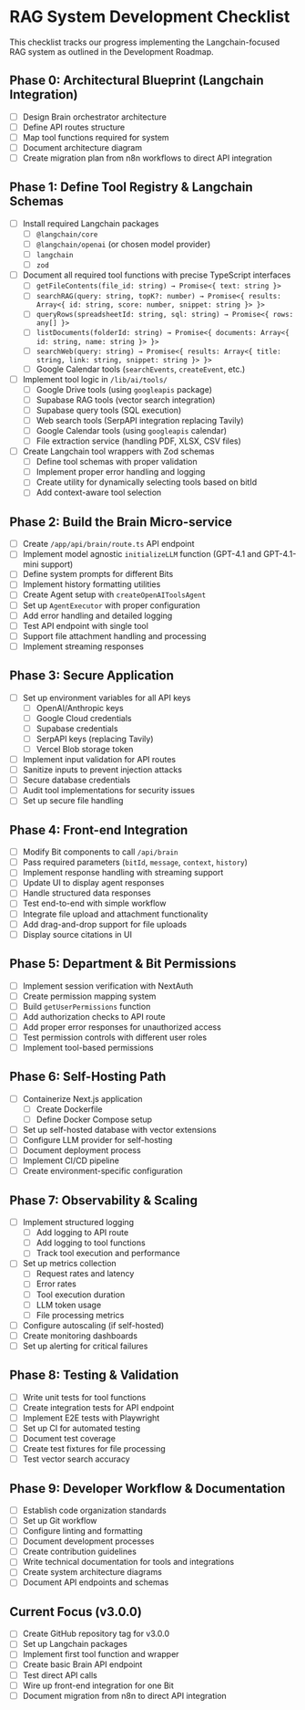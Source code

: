 # RAG System Development Checklist

This checklist tracks our progress implementing the Langchain-focused RAG system as outlined in the Development Roadmap.

## Phase 0: Architectural Blueprint (Langchain Integration)
- [ ] Design Brain orchestrator architecture
- [ ] Define API routes structure
- [ ] Map tool functions required for system
- [ ] Document architecture diagram
- [ ] Create migration plan from n8n workflows to direct API integration

## Phase 1: Define Tool Registry & Langchain Schemas
- [ ] Install required Langchain packages
  - [ ] `@langchain/core`
  - [ ] `@langchain/openai` (or chosen model provider)
  - [ ] `langchain`
  - [ ] `zod`
- [ ] Document all required tool functions with precise TypeScript interfaces
  - [ ] `getFileContents(file_id: string) → Promise<{ text: string }>`
  - [ ] `searchRAG(query: string, topK?: number) → Promise<{ results: Array<{ id: string, score: number, snippet: string }> }>`
  - [ ] `queryRows(spreadsheetId: string, sql: string) → Promise<{ rows: any[] }>`
  - [ ] `listDocuments(folderId: string) → Promise<{ documents: Array<{ id: string, name: string }> }>`
  - [ ] `searchWeb(query: string) → Promise<{ results: Array<{ title: string, link: string, snippet: string }> }>`
  - [ ] Google Calendar tools (`searchEvents`, `createEvent`, etc.)
- [ ] Implement tool logic in `/lib/ai/tools/`
  - [ ] Google Drive tools (using `googleapis` package)
  - [ ] Supabase RAG tools (vector search integration)
  - [ ] Supabase query tools (SQL execution)
  - [ ] Web search tools (SerpAPI integration replacing Tavily)
  - [ ] Google Calendar tools (using `googleapis` calendar)
  - [ ] File extraction service (handling PDF, XLSX, CSV files)
- [ ] Create Langchain tool wrappers with Zod schemas
  - [ ] Define tool schemas with proper validation
  - [ ] Implement proper error handling and logging
  - [ ] Create utility for dynamically selecting tools based on bitId
  - [ ] Add context-aware tool selection

## Phase 2: Build the Brain Micro-service
- [ ] Create `/app/api/brain/route.ts` API endpoint
- [ ] Implement model agnostic `initializeLLM` function (GPT-4.1 and GPT-4.1-mini support)
- [ ] Define system prompts for different Bits
- [ ] Implement history formatting utilities
- [ ] Create Agent setup with `createOpenAIToolsAgent`
- [ ] Set up `AgentExecutor` with proper configuration
- [ ] Add error handling and detailed logging
- [ ] Test API endpoint with single tool
- [ ] Support file attachment handling and processing
- [ ] Implement streaming responses

## Phase 3: Secure Application
- [ ] Set up environment variables for all API keys
  - [ ] OpenAI/Anthropic keys
  - [ ] Google Cloud credentials
  - [ ] Supabase credentials
  - [ ] SerpAPI keys (replacing Tavily)
  - [ ] Vercel Blob storage token
- [ ] Implement input validation for API routes
- [ ] Sanitize inputs to prevent injection attacks
- [ ] Secure database credentials
- [ ] Audit tool implementations for security issues
- [ ] Set up secure file handling

## Phase 4: Front-end Integration
- [ ] Modify Bit components to call `/api/brain`
- [ ] Pass required parameters (`bitId`, `message`, `context`, `history`)
- [ ] Implement response handling with streaming support
- [ ] Update UI to display agent responses
- [ ] Handle structured data responses
- [ ] Test end-to-end with simple workflow
- [ ] Integrate file upload and attachment functionality
- [ ] Add drag-and-drop support for file uploads
- [ ] Display source citations in UI

## Phase 5: Department & Bit Permissions
- [ ] Implement session verification with NextAuth
- [ ] Create permission mapping system
- [ ] Build `getUserPermissions` function
- [ ] Add authorization checks to API route
- [ ] Add proper error responses for unauthorized access
- [ ] Test permission controls with different user roles
- [ ] Implement tool-based permissions

## Phase 6: Self-Hosting Path
- [ ] Containerize Next.js application
  - [ ] Create Dockerfile
  - [ ] Define Docker Compose setup
- [ ] Set up self-hosted database with vector extensions
- [ ] Configure LLM provider for self-hosting
- [ ] Document deployment process
- [ ] Implement CI/CD pipeline
- [ ] Create environment-specific configuration

## Phase 7: Observability & Scaling
- [ ] Implement structured logging
  - [ ] Add logging to API route
  - [ ] Add logging to tool functions
  - [ ] Track tool execution and performance
- [ ] Set up metrics collection
  - [ ] Request rates and latency
  - [ ] Error rates
  - [ ] Tool execution duration
  - [ ] LLM token usage
  - [ ] File processing metrics
- [ ] Configure autoscaling (if self-hosted)
- [ ] Create monitoring dashboards
- [ ] Set up alerting for critical failures

## Phase 8: Testing & Validation
- [ ] Write unit tests for tool functions
- [ ] Create integration tests for API endpoint
- [ ] Implement E2E tests with Playwright
- [ ] Set up CI for automated testing
- [ ] Document test coverage
- [ ] Create test fixtures for file processing
- [ ] Test vector search accuracy

## Phase 9: Developer Workflow & Documentation
- [ ] Establish code organization standards
- [ ] Set up Git workflow
- [ ] Configure linting and formatting
- [ ] Document development processes
- [ ] Create contribution guidelines
- [ ] Write technical documentation for tools and integrations
- [ ] Create system architecture diagrams
- [ ] Document API endpoints and schemas

## Current Focus (v3.0.0)
- [ ] Create GitHub repository tag for v3.0.0
- [ ] Set up Langchain packages
- [ ] Implement first tool function and wrapper
- [ ] Create basic Brain API endpoint
- [ ] Test direct API calls
- [ ] Wire up front-end integration for one Bit
- [ ] Document migration from n8n to direct API integration 